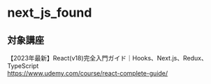 # next_js_found
## 対象講座
【2023年最新】React(v18)完全入門ガイド｜Hooks、Next.js、Redux、TypeScript<br>
https://www.udemy.com/course/react-complete-guide/
